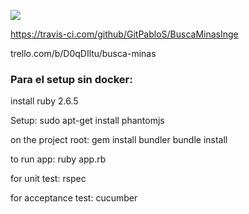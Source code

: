 ![](https://github.com/kleer-la/template2_6_5/workflows/Ruby/badge.svg)

https://travis-ci.com/github/GitPabloS/BuscaMinasInge

trello.com/b/D0qDIltu/busca-minas 

### Para el setup sin docker:

install ruby 2.6.5

Setup:
	sudo apt-get install phantomjs

on the project root:
	gem install bundler
	bundle install

to run app:
	ruby app.rb

for unit test:
	rspec

for acceptance test:
	cucumber